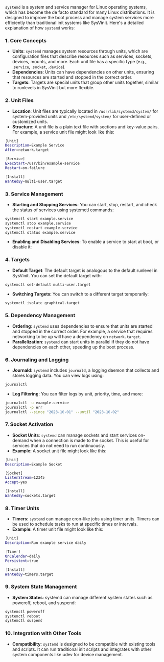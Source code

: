 `systemd` is a system and service manager for Linux operating systems, which has become the de facto standard for many Linux distributions. It is designed to improve the boot process and manage system services more efficiently than traditional init systems like SysVinit. Here's a detailed explanation of how `systemd` works:

### 1. Core Concepts

- **Units**: `systemd` manages system resources through units, which are configuration files that describe resources such as services, sockets, devices, mounts, and more. Each unit file has a specific type (e.g., .`service`, .`socket`, .`device`).
- **Dependencies**: Units can have dependencies on other units, ensuring that resources are started and stopped in the correct order.
- **Targets**: Targets are special units that group other units together, similar to runlevels in SysVinit but more flexible.

### 2. Unit Files

- **Location**: Unit files are typically located in `/usr/lib/systemd/system/` for system-provided units and `/etc/systemd/system/` for user-defined or customized units.
- **Structure**: A unit file is a plain text file with sections and key-value pairs. For example, a service unit file might look like this:

```bash
[Unit]
Description=Example Service
After=network.target

[Service]
ExecStart=/usr/bin/example-service
Restart=on-failure

[Install]
WantedBy=multi-user.target
```

### 3. Service Management

- **Starting and Stopping Services**: You can start, stop, restart, and check the status of services using systemctl commands:
```bash
systemctl start example.service
systemctl stop example.service
systemctl restart example.service
systemctl status example.service
```
- **Enabling and Disabling Services**: To enable a service to start at boot, or disable it:

### 4. Targets

- **Default Target**: The default target is analogous to the default runlevel in SysVinit. You can set the default target with:
```bash
systemctl set-default multi-user.target
```
- **Switching Targets**: You can switch to a different target temporarily:
```bash
systemctl isolate graphical.target
```

### 5. Dependency Management

-  **Ordering**: `systemd` uses dependencies to ensure that units are started and stopped in the correct order. For example, a service that requires networking to be up will have a dependency on `network.target`.
- **Parallelization**: `systemd` can start units in parallel if they do not have dependencies on each other, speeding up the boot process.

### 6. Journaling and Logging

- **Journald**: `systemd` includes `journald`, a logging daemon that collects and stores logging data. You can view logs using:
```bash
journalctl
```
- **Log Filtering**: You can filter logs by unit, priority, time, and more:
```bash
journalctl -u example.service
journalctl -p err
journalctl --since "2023-10-01" --until "2023-10-02"
```

### 7. Socket Activation
- **Socket Units**: `systemd` can manage sockets and start services on-demand when a connection is made to the socket. This is useful for services that do not need to run continuously.
- **Example**: A socket unit file might look like this:
```bash
[Unit]
Description=Example Socket

[Socket]
ListenStream=12345
Accept=yes

[Install]
WantedBy=sockets.target
```

### 8. Timer Units
- **Timers**: `systemd` can manage cron-like jobs using timer units. Timers can be used to schedule tasks to run at specific times or intervals.
- **Example**: A timer unit file might look like this:
```bash
[Unit]
Description=Run example service daily

[Timer]
OnCalendar=daily
Persistent=true

[Install]
WantedBy=timers.target
```

### 9. System State Management

- **System States**: systemd can manage different system states such as poweroff, reboot, and suspend:
```bash
systemctl poweroff
systemctl reboot
systemctl suspend
```

### 10. Integration with Other Tools

- **Compatibility**: `systemd` is designed to be compatible with existing tools and scripts. It can run traditional init scripts and integrates with other system components like udev for device management.
